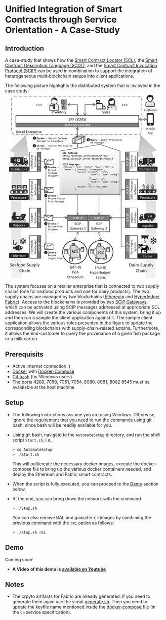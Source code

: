 # Unified Integration of Smart Contracts through Service Orientation - A Case-Study

## Introduction

A case-study that shows how the [Smart Contract Locator (SCL)](https://github.com/ghareeb-falazi/scl), the [Smart Contract Description Language (SCDL)](https://github.com/floriandanielit/scdl), and the [Smart Contract Invocation Protocol (SCIP)](https://github.com/lampajr/scip) can be used in combination to support the integration of heterogeneous multi-blockchain setups into client applications.

The following picture highlights the distributed system that is invloved in the case study:
![Arch.png](Arch.png)
The system focuses on a retailer enterprise that is connected to two supply chains (one for seafood products and one for dairy products).
The two supply chains are managed by two blockchains ([Ethereum](https://ethereum.org/) and [Hyperledger Fabric](https://www.hyperledger.org/projects/fabric)).
Access to the blockchains is provided by two [SCIP Gateways](https://github.com/ghareeb-falazi/BlockchainAccessLayer), which can be activated using SCIP messages addressed at appropriate SCL addresses.
We will create the various components of this system, bring it up and then run a sample the client application against it.
The sample client application allows the various roles presented in the figure to update the corresponding blockchains with supply-chain-related actoins.
Furthermore, it allows the end-customer to query the provenance of a given fish package or a milk carton.

## Prerequisits

- Active internet connection :)
- [Docker](https://www.docker.com/) with [Docker-Compose](https://docs.docker.com/compose/)
- [Git bash](https://git-scm.com/downloads) (for Windows users)
- The ports 4200, 7050, 7051, 7054, 8080, 8081, 8082 8545 must be avaialable at the host machine.

## Setup

- The following instructions assume you are using Windows. Otherwise, ignore the requirement that you need to run the commands using git bash, since bash will be readily available for you.
- Using git bash, navigate to the `AutomateSetup` directory, and run the shell script `Start.sh`, i.e., 
  ```
  > cd AutomateSetup
  > ./Start.sh
  ```
   This will pull/create the necessary docker images, execute the docker-compose file to bring up the various docker containers needed, and deploy the Ethereum and Fabric smart contracts.
- When the script is fully executed, you can proceed to the [Demo](#demo) section below.
- At the end, you can bring down the network with the command 

  ```
  > ./Stop.sh
  ```

  You can also remove BAL and ganache-cli images by combining the previous command with the `rmi` option as follows:
  
  ```
  > ./Stop.sh rmi
  ``` 
 
## Demo

Coming soon!
- __A Video of this demo is [available on Youtube]()__

## Notes

- The crpyto artifacts for Fabric are already generated. If you need to generate them again use the script [generate.sh](./AutomateSetup/fabric/_defaults-generation/generate.sh). Then you need to update the keyfile name mentioned inside the [docker-compose file](./AutomateSetup/docker-compose.yml) (in the `ca` service specification).
